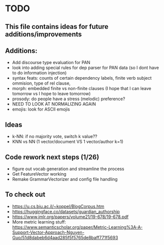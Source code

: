 # TODO
This file contains ideas for future additions/improvements
------

## Additions:
- Add discourse type evaluation for PAN
- look into adding special rules for dep parser for PAN data (so I dont have to do information injection)
- syntax feats: counts of certain dependency labels, finite verb subject ommision, type of rel clause, 
- morph: embedded finite vs non-finite clauses (I hope that I can leave tomorrow vs I hope to leave tomorrow)
- prosody: do people have a stress (melodic) preference?
- NEED TO LOOK AT NORMALIZING AGAIN
- emojis: look for ASCII emojis

## Ideas
- k-NN: if no majority vote, switch k value??
- KNN vs NN (1 vector/document VS 1 vector/author k=1)


## Code rework next steps (1/26)
- figure out vocab generation and streamline the process
- Get FeatureVector working
- Remake GrammarVectorizer and config file handling

## To check out
- https://u.cs.biu.ac.il/~koppel/BlogCorpus.htm
- https://huggingface.co/datasets/guardian_authorship
- https://www.jmlr.org/papers/volume21/19-678/19-678.pdf
- More metric learning stuff: https://www.semanticscholar.org/paper/Metric-Learning%3A-A-Support-Vector-Approach-Nguyen-Guo/51d8dabeb6d4aad285f5f5765de8baff771f5693
